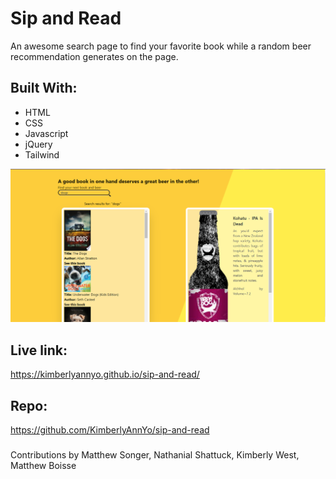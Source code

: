 # Sip and Read
An awesome search page to find your favorite book while a random beer recommendation generates on the page. 

## Built With:
- HTML
- CSS
- Javascript 
- jQuery
- Tailwind

![alt-text](./assets/images/Screenshot.png)

## Live link:
https://kimberlyannyo.github.io/sip-and-read/

## Repo:
https://github.com/KimberlyAnnYo/sip-and-read

### 
Contributions by Matthew Songer, Nathanial Shattuck, Kimberly West, Matthew Boisse 
